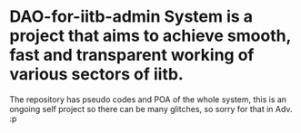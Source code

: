 # DAO-for-iitb-admin System is a project that aims to achieve smooth, fast and transparent working of various sectors of iitb.
The repository has pseudo codes and POA of the whole system, this is an ongoing self project so there can be many glitches, so sorry for that in Adv. :p
